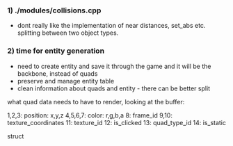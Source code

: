

### 1) ./modules/collisions.cpp

- dont really like the implementation of near distances, set_abs etc. splitting between two object types. 

### 2) time for entity generation
- need to create entity and save it through the game and it will be the backbone, instead of quads
- preserve and manage entity table
- clean information about quads and entity - there can be better split


what quad data needs to have to render, looking at the buffer:

1,2,3: position: x,y,z
4,5,6,7: color:  r,g,b,a
8: frame_id
9,10: texture_coordinates
11: texture_id
12: is_clicked
13: quad_type_id
14: is_static

struct 
